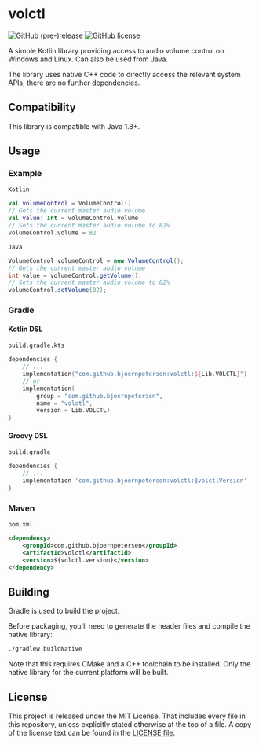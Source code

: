 # volctl

[![GitHub (pre-)release](https://img.shields.io/github/release/BjoernPetersen/volctl/all.svg)](https://github.com/BjoernPetersen/volctl/releases) [![GitHub license](https://img.shields.io/github/license/BjoernPetersen/volctl.svg)](https://github.com/BjoernPetersen/volctl/blob/master/LICENSE)

A simple Kotlin library providing access to audio volume control on Windows and Linux.
Can also be used from Java.

The library uses native C++ code to directly access the relevant system APIs,
there are no further dependencies.

## Compatibility

This library is compatible with Java 1.8+.

## Usage

### Example

`Kotlin`

```kotlin
val volumeControl = VolumeControl()
// Gets the current master audio volume
val value: Int = volumeControl.volume
// Sets the current master audio volume to 82%
volumeControl.volume = 82
```

`Java`

```java
VolumeControl volumeControl = new VolumeControl();
// Gets the current master audio volume
int value = volumeControl.getVolume();
// Sets the current master audio volume to 82%
volumeControl.setVolume(82);
```

### Gradle

#### Kotlin DSL

`build.gradle.kts`

```kotlin
dependencies {
    // ...
    implementation("com.github.bjoernpetersen:volctl:${Lib.VOLCTL}")
    // or
    implementation(
        group = "com.github.bjoernpetersen",
        name = "volctl",
        version = Lib.VOLCTL)
}
```

#### Groovy DSL

`build.gradle`

```groovy
dependencies {
    // ...
    implementation 'com.github.bjoernpetersen:volctl:$volctlVersion'
}
```

### Maven

`pom.xml`

```xml
<dependency>
    <groupId>com.github.bjoernpetersen</groupId>
    <artifactId>volctl</artifactId>
    <version>${volctl.version}</version>
</dependency>
```

## Building

Gradle is used to build the project.

Before packaging, you'll need to generate the header files and compile the native library:

```bash
./gradlew buildNative
```

Note that this requires CMake and a C++ toolchain to be installed.
Only the native library for the current platform will be built.

## License

This project is released under the MIT License. That includes every file in this repository,
unless explicitly stated otherwise at the top of a file.
A copy of the license text can be found in the [LICENSE file](LICENSE).
